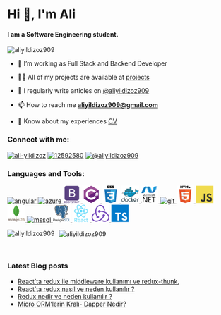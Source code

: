 <h1 align="left">Hi 👋, I'm Ali</h1>
<h4 align="left">I am a Software Engineering student.</h4>

<p align="left"> <img src="https://komarev.com/ghpvc/?username=aliyildizoz909&label=Profile%20views&color=0e75b6&style=flat" alt="aliyildizoz909" /> </p>



- 🔭 I’m working as Full Stack and Backend Developer
- 👨‍💻 All of my projects are available at [projects](aliyildizoz909.github.io/projects.html)

- 📝 I regularly write articles on [@aliyildizoz909](medium.com/@aliyildizoz909)

- 📫 How to reach me **aliyildizoz909@gmail.com**

- 📄 Know about my experiences [CV](aliyildizoz909.github.io/cv.html)

<h3 align="left">Connect with me:</h3>
<p align="left">
<a href="https://linkedin.com/in/ali-yildizoz" target="blank"><img align="center" src="https://raw.githubusercontent.com/rahuldkjain/github-profile-readme-generator/master/src/images/icons/Social/linked-in-alt.svg" alt="ali-yildizoz" height="30" width="40" /></a>
<a href="https://stackoverflow.com/users/12592580" target="blank"><img align="center" src="https://raw.githubusercontent.com/rahuldkjain/github-profile-readme-generator/master/src/images/icons/Social/stack-overflow.svg" alt="12592580" height="30" width="40" /></a>
<a href="https://medium.com/@aliyildizoz909" target="blank"><img align="center" src="https://raw.githubusercontent.com/rahuldkjain/github-profile-readme-generator/master/src/images/icons/Social/medium.svg" alt="@aliyildizoz909" height="30" width="40" /></a>
</p>

<h3 align="left">Languages and Tools:</h3>
<p align="left"> <a href="https://angular.io" target="_blank"> <img src="https://angular.io/assets/images/logos/angular/angular.svg" alt="angular" width="40" height="40"/> </a> <a href="https://azure.microsoft.com/en-in/" target="_blank"> <img src="https://www.vectorlogo.zone/logos/microsoft_azure/microsoft_azure-icon.svg" alt="azure" width="40" height="40"/> </a> <a href="https://getbootstrap.com" target="_blank"> <img src="https://raw.githubusercontent.com/devicons/devicon/master/icons/bootstrap/bootstrap-plain-wordmark.svg" alt="bootstrap" width="40" height="40"/> </a> <a href="https://www.w3schools.com/cs/" target="_blank"> <img src="https://raw.githubusercontent.com/devicons/devicon/master/icons/csharp/csharp-original.svg" alt="csharp" width="40" height="40"/> </a> <a href="https://www.w3schools.com/css/" target="_blank"> <img src="https://raw.githubusercontent.com/devicons/devicon/master/icons/css3/css3-original-wordmark.svg" alt="css3" width="40" height="40"/> </a> <a href="https://www.docker.com/" target="_blank"> <img src="https://raw.githubusercontent.com/devicons/devicon/master/icons/docker/docker-original-wordmark.svg" alt="docker" width="40" height="40"/> </a> <a href="https://dotnet.microsoft.com/" target="_blank"> <img src="https://raw.githubusercontent.com/devicons/devicon/master/icons/dot-net/dot-net-original-wordmark.svg" alt="dotnet" width="40" height="40"/> </a> <a href="https://git-scm.com/" target="_blank"> <img src="https://www.vectorlogo.zone/logos/git-scm/git-scm-icon.svg" alt="git" width="40" height="40"/> </a> <a href="https://www.w3.org/html/" target="_blank"> <img src="https://raw.githubusercontent.com/devicons/devicon/master/icons/html5/html5-original-wordmark.svg" alt="html5" width="40" height="40"/> </a> <a href="https://developer.mozilla.org/en-US/docs/Web/JavaScript" target="_blank"> <img src="https://raw.githubusercontent.com/devicons/devicon/master/icons/javascript/javascript-original.svg" alt="javascript" width="40" height="40"/> </a> <a href="https://www.mongodb.com/" target="_blank"> <img src="https://raw.githubusercontent.com/devicons/devicon/master/icons/mongodb/mongodb-original-wordmark.svg" alt="mongodb" width="40" height="40"/> </a> <a href="https://www.microsoft.com/en-us/sql-server" target="_blank"> <img src="https://www.svgrepo.com/show/303229/microsoft-sql-server-logo.svg" alt="mssql" width="40" height="40"/> </a> <a href="https://www.postgresql.org" target="_blank"> <img src="https://raw.githubusercontent.com/devicons/devicon/master/icons/postgresql/postgresql-original-wordmark.svg" alt="postgresql" width="40" height="40"/> </a> <a href="https://reactjs.org/" target="_blank"> <img src="https://raw.githubusercontent.com/devicons/devicon/master/icons/react/react-original-wordmark.svg" alt="react" width="40" height="40"/> </a> <a href="https://redux.js.org" target="_blank"> <img src="https://raw.githubusercontent.com/devicons/devicon/master/icons/redux/redux-original.svg" alt="redux" width="40" height="40"/> </a> <a href="https://www.typescriptlang.org/" target="_blank"> <img src="https://raw.githubusercontent.com/devicons/devicon/master/icons/typescript/typescript-original.svg" alt="typescript" width="40" height="40"/> </a> </p>

<p><img align="left" style="display: inline; margin-right:10px;" src="https://github-readme-stats.vercel.app/api/top-langs?username=aliyildizoz909&show_icons=true&locale=en&layout=compact" alt="aliyildizoz909" /> <img style="display: inline;" align="center" src="https://github-readme-stats.vercel.app/api?username=aliyildizoz909&show_icons=true&locale=en" alt="aliyildizoz909" /></p>
<p>&nbsp;</p>


### Latest Blog posts
<!-- BLOG-POST-LIST:START -->
- [React’ta redux ile middleware kullanımı ve redux-thunk.](https://medium.com/software-development-turkey/reactta-redux-ile-middleware-kullan%C4%B1m%C4%B1-ve-redux-thunk-d46445f7b9c6?source=rss-a62137e94030------2)
- [React’ta redux nasıl ve neden kullanılır ?](https://medium.com/software-development-turkey/reactta-redux-nas%C4%B1l-ve-neden-kullan%C4%B1l%C4%B1r-f8e14ff1fdbc?source=rss-a62137e94030------2)
- [Redux nedir ve neden kullanılır ?](https://medium.com/software-development-turkey/redux-nedir-ve-neden-kullan%C4%B1l%C4%B1r-68153ad3adfb?source=rss-a62137e94030------2)
- [Micro ORM‘lerin Kralı- Dapper Nedir?](https://medium.com/software-development-turkey/micro-orm-lerin-kral%C4%B1-dapper-nedir-ec5838b115ac?source=rss-a62137e94030------2)
<!-- BLOG-POST-LIST:END -->
